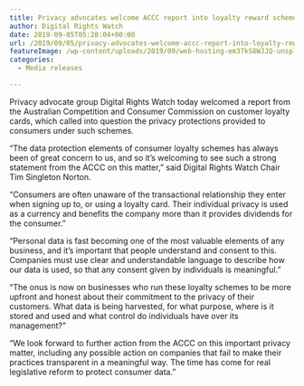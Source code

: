 ```yaml
---
title: Privacy advocates welcome ACCC report into loyalty reward schemes
author: Digital Rights Watch
date: 2019-09-05T05:28:04+00:00
url: /2019/09/05/privacy-advocates-welcome-accc-report-into-loyalty-reward-schemes/
featureImage: /wp-content/uploads/2019/09/web-hosting-em37kS8WJJQ-unsplash.jpg
categories:
  - Media releases

---
```

Privacy advocate group Digital Rights Watch today welcomed a report from the Australian Competition and Consumer Commission on customer loyalty cards, which called into question the privacy protections provided to consumers under such schemes.

“The data protection elements of consumer loyalty schemes has always been of great concern to us, and so it’s welcoming to see such a strong statement from the ACCC on this matter,” said Digital Rights Watch Chair Tim Singleton Norton.

“Consumers are often unaware of the transactional relationship they enter when signing up to, or using a loyalty card. Their individual privacy is used as a currency and benefits the company more than it provides dividends for the consumer.”

“Personal data is fast becoming one of the most valuable elements of any business, and it’s important that people understand and consent to this. Companies must use clear and understandable language to describe how our data is used, so that any consent given by individuals is meaningful.”

“The onus is now on businesses who run these loyalty schemes to be more upfront and honest about their commitment to the privacy of their customers. What data is being harvested, for what purpose, where is it stored and used and what control do individuals have over its management?”

“We look forward to further action from the ACCC on this important privacy matter, including any possible action on companies that fail to make their practices transparent in a meaningful way. The time has come for real legislative reform to protect consumer data.”